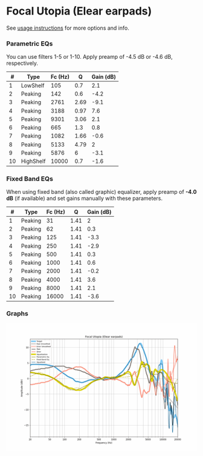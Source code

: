 # Focal Utopia (Elear earpads)
See [usage instructions](https://github.com/jaakkopasanen/AutoEq#usage) for more options and info.

### Parametric EQs
You can use filters 1-5 or 1-10. Apply preamp of -4.5 dB or -4.6 dB, respectively.

|   # | Type      |   Fc (Hz) |    Q |   Gain (dB) |
|-----|-----------|-----------|------|-------------|
|   1 | LowShelf  |       105 | 0.7  |         2.1 |
|   2 | Peaking   |       142 | 0.6  |        -4.2 |
|   3 | Peaking   |      2761 | 2.69 |        -9.1 |
|   4 | Peaking   |      3188 | 0.97 |         7.6 |
|   5 | Peaking   |      9301 | 3.06 |         2.1 |
|   6 | Peaking   |       665 | 1.3  |         0.8 |
|   7 | Peaking   |      1082 | 1.66 |        -0.6 |
|   8 | Peaking   |      5133 | 4.79 |         2   |
|   9 | Peaking   |      5876 | 6    |        -3.1 |
|  10 | HighShelf |     10000 | 0.7  |        -1.6 |

### Fixed Band EQs
When using fixed band (also called graphic) equalizer, apply preamp of **-4.0 dB** (if available) and set gains manually with these parameters.

|   # | Type    |   Fc (Hz) |    Q |   Gain (dB) |
|-----|---------|-----------|------|-------------|
|   1 | Peaking |        31 | 1.41 |         2   |
|   2 | Peaking |        62 | 1.41 |         0.3 |
|   3 | Peaking |       125 | 1.41 |        -3.3 |
|   4 | Peaking |       250 | 1.41 |        -2.9 |
|   5 | Peaking |       500 | 1.41 |         0.3 |
|   6 | Peaking |      1000 | 1.41 |         0.6 |
|   7 | Peaking |      2000 | 1.41 |        -0.2 |
|   8 | Peaking |      4000 | 1.41 |         3.6 |
|   9 | Peaking |      8000 | 1.41 |         2.1 |
|  10 | Peaking |     16000 | 1.41 |        -3.6 |

### Graphs
![](./Focal%20Utopia%20(Elear%20earpads).png)
